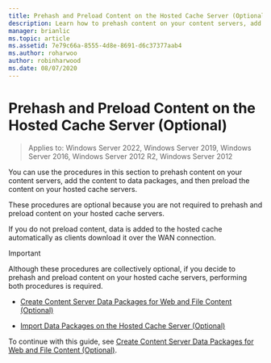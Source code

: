 ```yaml
---
title: Prehash and Preload Content on the Hosted Cache Server (Optional)
description: Learn how to prehash content on your content servers, add the content to data packages, and then preload the content on your hosted cache servers.
manager: brianlic
ms.topic: article
ms.assetid: 7e79c66a-8555-4d8e-8691-d6c37377aab4
ms.author: roharwoo
author: robinharwood
ms.date: 08/07/2020
---
```


# Prehash and Preload Content on the Hosted Cache Server \(Optional\)

>Applies to: Windows Server 2022, Windows Server 2019, Windows Server 2016, Windows Server 2012 R2, Windows Server 2012

You can use the procedures in this section to prehash content on your content servers, add the content to data packages, and then preload the content on your hosted cache servers.

These procedures are optional because you are not required to prehash and preload content on your hosted cache servers.

If you do not preload content, data is added to the hosted cache automatically as clients download it over the WAN connection.

>[!IMPORTANT]
>Although these procedures are collectively optional, if you decide to prehash and preload content on your hosted cache servers, performing both procedures is required.

- [Create Content Server Data Packages for Web and File Content &#40;Optional&#41;](8-Bc-Data-Packages.md)

- [Import Data Packages on the Hosted Cache Server &#40;Optional&#41;](9-Bc-Import-Data.md)

To continue with this guide, see [Create Content Server Data Packages for Web and File Content &#40;Optional&#41;](8-Bc-Data-Packages.md).
